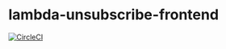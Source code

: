 # lambda-unsubscribe-frontend

[![CircleCI](https://dl.circleci.com/status-badge/img/gh/saralio/lambda-unsubscribe-frontend/tree/develop.svg?style=svg&circle-token=3383e7f8f8c7125ebb8965f22f2cafc5d111311a)](https://dl.circleci.com/status-badge/redirect/gh/saralio/lambda-unsubscribe-frontend/tree/develop)